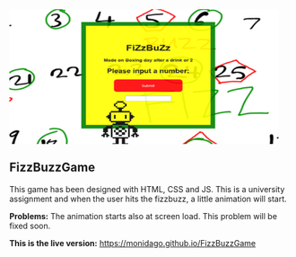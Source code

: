 <!--![background image](background.png) -->

<img align="center" src="https://github.com/monartlondon/FizzBuzzGame/blob/main/background.png" height="240" width="480">

## FizzBuzzGame

This game has been designed with HTML, CSS and JS.
This is a university assignment and when the user hits the fizzbuzz,
a little animation will start.

<b>Problems:</b>
The animation starts also at screen load. This problem will be fixed soon.

<b>This is the live version:</b>
https://monidago.github.io/FizzBuzzGame

